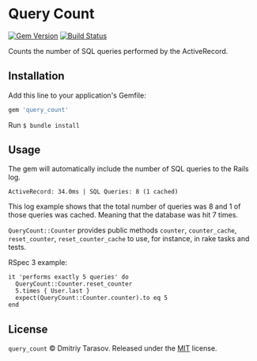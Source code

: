 # Query Count

[![Gem Version](https://badge.fury.io/rb/query_count.svg)](https://badge.fury.io/rb/query_count)
[![Build Status](https://travis-ci.com/rubysamurai/query_count.svg?branch=master)](https://travis-ci.com/rubysamurai/query_count)

Counts the number of SQL queries performed by the ActiveRecord.

## Installation

Add this line to your application's Gemfile:

```ruby
gem 'query_count'
```

Run `$ bundle install`

## Usage

The gem will automatically include the number of SQL queries  to the Rails log.

```
ActiveRecord: 34.0ms | SQL Queries: 8 (1 cached)
```

This log example shows that the total number of queries was 8 and 1 of those queries was cached. Meaning that the database was hit 7 times.

`QueryCount::Counter` provides public methods `counter`, `counter_cache`, `reset_counter`, `reset_counter_cache` to use, for instance, in rake tasks and tests.

RSpec 3 example:

```
it 'performs exactly 5 queries' do
  QueryCount::Counter.reset_counter
  5.times { User.last }
  expect(QueryCount::Counter.counter).to eq 5
end
```

## License

`query_count` © Dmitriy Tarasov. Released under the [MIT](LICENSE.txt) license.
